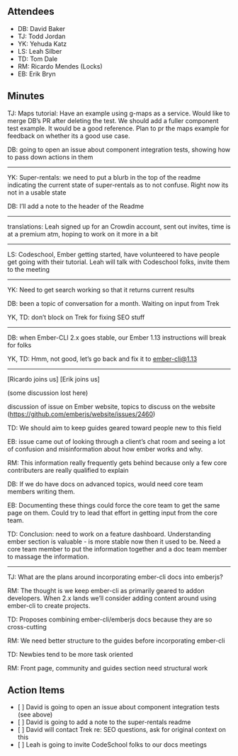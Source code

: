 Attendees
---------

-   DB: David Baker
-   TJ: Todd Jordan
-   YK: Yehuda Katz
-   LS: Leah Silber
-   TD: Tom Dale
-   RM: Ricardo Mendes (Locks)
-   EB: Erik Bryn

Minutes
-------

TJ: Maps tutorial: Have an example using g-maps as a service. Would like to merge DB’s PR after deleting the test. We should add a fuller component test example. It would be a good reference. Plan to pr the maps example for feedback on whether its a good use case.

DB: going to open an issue about component integration tests, showing how to pass down actions in them

------------------------------------------------------------------------

YK: Super-rentals: we need to put a blurb in the top of the readme indicating the current state of super-rentals as to not confuse. Right now its not in a usable state

DB: I’ll add a note to the header of the Readme

------------------------------------------------------------------------

translations: Leah signed up for an Crowdin account, sent out invites, time is at a premium atm, hoping to work on it more in a bit

------------------------------------------------------------------------

LS: Codeschool, Ember getting started, have volunteered to have people get going with their tutorial. Leah will talk with Codeschool folks, invite them to the meeting

------------------------------------------------------------------------

YK: Need to get search working so that it returns current results

DB: been a topic of conversation for a month. Waiting on input from Trek

YK, TD: don’t block on Trek for fixing SEO stuff

------------------------------------------------------------------------

DB: when Ember-CLI 2.x goes stable, our Ember 1.13 instructions will break for folks

YK, TD: Hmm, not good, let’s go back and fix it to ember-cli@1.13

------------------------------------------------------------------------

\[Ricardo joins us\] \[Erik joins us\]

(some discussion lost here)

discussion of issue on Ember website, topics to discuss on the website (https://github.com/emberjs/website/issues/2460)

TD: We should aim to keep guides geared toward people new to this field

EB: issue came out of looking through a client’s chat room and seeing a lot of confusion and misinformation about how ember works and why.

RM: This information really frequently gets behind because only a few core contributers are really qualified to explain

DB: If we do have docs on advanced topics, would need core team members writing them.

EB: Documenting these things could force the core team to get the same page on them. Could try to lead that effort in getting input from the core team.

TD: Conclusion: need to work on a feature dashboard. Understanding ember section is valuable - is more stable now then it used to be. Need a core team member to put the information together and a doc team member to massage the information.

------------------------------------------------------------------------

TJ: What are the plans around incorporating ember-cli docs into emberjs?

RM: The thought is we keep ember-cli as primarily geared to addon developers. When 2.x lands we’ll consider adding content around using ember-cli to create projects.

TD: Proposes combining ember-cli/emberjs docs because they are so cross-cutting

RM: We need better structure to the guides before incorporating ember-cli

TD: Newbies tend to be more task oriented

RM: Front page, community and guides section need structural work

Action Items
------------

-   \[ \] David is going to open an issue about component integration tests (see above)
-   \[ \] David is going to add a note to the super-rentals readme
-   \[ \] David will contact Trek re: SEO questions, ask for original context on this
-   \[ \] Leah is going to invite CodeSchool folks to our docs meetings

